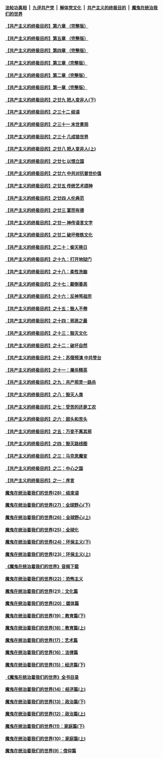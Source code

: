 ####  [法轮功真相](../../../../basic/blob/master/README.md?t=03021140) &nbsp;|&nbsp; [九评共产党](../../../../9ping.md/blob/master/README.md?t=03021140) &nbsp;|&nbsp; [解体党文化](../../../../jtdwh.md/blob/master/README.md?t=03021140)  &nbsp;|&nbsp; [共产主义的终极目的](../../../../gczydzjmd.md/blob/master/README.md?t=03021140) &nbsp;|&nbsp; [魔鬼在统治我们的世界](../../../../mgztzwmdsj.md/blob/master/README.md?t=03021140) 

#### [【共产主义的终极目的】第六章 （完整版）](../pages/nsc422/n11428913.md?t=03021140) 

#### [【共产主义的终极目的】第五章 （完整版）](../pages/nsc422/n11428912.md?t=03021140) 

#### [【共产主义的终极目的】第四章 （完整版）](../pages/nsc422/n11428907.md?t=03021140) 

#### [【共产主义的终极目的】第三章（完整版）](../pages/nsc422/n11428848.md?t=03021140) 

#### [【共产主义的终极目的】第二章（完整版）](../pages/nsc422/n11428831.md?t=03021140) 

#### [【共产主义的终极目的】第一章（完整版）](../pages/nsc422/n11417651.md?t=03021140) 

#### [【共产主义的终极目的】之廿九 把人变非人(下)](../pages/nsc422/n11344140.md?t=03021140) 

#### [【共产主义的终极目的】之三十二 结语](../pages/nsc422/n11360535.md?t=03021140) 

#### [【共产主义的终极目的】之三十一 末世景观](../pages/nsc422/n11351129.md?t=03021140) 

#### [【共产主义的终极目的】之三十 几成狼世界](../pages/nsc422/n11348280.md?t=03021140) 

#### [【共产主义的终极目的】之廿八 把人变非人(上)](../pages/nsc422/n11340492.md?t=03021140) 

#### [【共产主义的终极目的】之廿七 以恨立国](../pages/nsc422/n11336944.md?t=03021140) 

#### [【共产主义的终极目的】之廿六 中共对抗普世价值](../pages/nsc422/n11324785.md?t=03021140) 

#### [【共产主义的终极目的】之廿五 传统艺术颂神](../pages/nsc422/n11296396.md?t=03021140) 

#### [【共产主义的终极目的】之廿四 人伦典范](../pages/nsc422/n11296397.md?t=03021140) 

#### [【共产主义的终极目的】之廿三 富而有德](../pages/nsc422/n11283598.md?t=03021140) 

#### [【共产主义的终极目的】之廿一 神传语言文字](../pages/nsc422/n11263265.md?t=03021140) 

#### [【共产主义的终极目的】之廿二 破坏修炼文化](../pages/nsc422/n11245728.md?t=03021140) 

#### [【共产主义的终极目的】之二十：偷天换日](../pages/nsc422/n11238846.md?t=03021140) 

#### [【共产主义的终极目的】之十九：打开地狱门](../pages/nsc422/n11206376.md?t=03021140) 

#### [【共产主义的终极目的】之十八：柔性洗脑](../pages/nsc422/n11199994.md?t=03021140) 

#### [【共产主义的终极目的】之十七：颠倒善恶](../pages/nsc422/n11179782.md?t=03021140) 

#### [【共产主义的终极目的】之十六：反神骂祖宗](../pages/nsc422/n11166798.md?t=03021140) 

#### [【共产主义的终极目的】之十五：毁人不倦](../pages/nsc422/n11166792.md?t=03021140) 

#### [【共产主义的终极目的】之十四：邪恶之最](../pages/nsc422/n11150249.md?t=03021140) 

#### [【共产主义的终极目的】之十三：毁灭文化](../pages/nsc422/n11135227.md?t=03021140) 

#### [【共产主义的终极目的】之十二：破坏自然](../pages/nsc422/n11135214.md?t=03021140) 

#### [【共产主义的终极目的】之十：苏俄预演 中共登台](../pages/nsc422/n11118424.md?t=03021140) 

#### [【共产主义的终极目的】之十一：屠杀精英](../pages/nsc422/n11118442.md?t=03021140) 

#### [【共产主义的终极目的】之九：共产邪灵一路杀](../pages/nsc422/n11114139.md?t=03021140) 

#### [【共产主义的终极目的】之八：毁灭人类](../pages/nsc422/n11108503.md?t=03021140) 

#### [【共产主义的终极目的】之七：受苦的还是工农](../pages/nsc422/n11101809.md?t=03021140) 

#### [【共产主义的终极目的】之六：甜头和苦头](../pages/nsc422/n11096971.md?t=03021140) 

#### [【共产主义的终极目的】之五：万变不离其邪](../pages/nsc422/n11091285.md?t=03021140) 

#### [【共产主义的终极目的】之四：毁灭路线图](../pages/nsc422/n11086284.md?t=03021140) 

#### [【共产主义的终极目的】之三：马克思魔变](../pages/nsc422/n11061941.md?t=03021140) 

#### [【共产主义的终极目的】之二：中心之国](../pages/nsc422/n11047728.md?t=03021140) 

#### [【共产主义的终极目的】之一：序言](../pages/nsc422/n11086077.md?t=03021140) 

#### [魔鬼在统治着我们的世界(28)：结束语](../pages/nsc422/n10936246.md?t=03021140) 

#### [魔鬼在统治着我们的世界(27)：全球野心(下)](../pages/nsc422/n10928319.md?t=03021140) 

#### [魔鬼在统治着我们的世界(26)：全球野心(上)](../pages/nsc422/n10900318.md?t=03021140) 

#### [魔鬼在统治着我们的世界(25)：全球化](../pages/nsc422/n10788205.md?t=03021140) 

#### [魔鬼在统治着我们的世界(24)：环保主义(下)](../pages/nsc422/n10695307.md?t=03021140) 

#### [魔鬼在统治着我们的世界(23)：环保主义(上)](../pages/nsc422/n10688613.md?t=03021140) 

#### [《魔鬼在统治着我们的世界》音频下载](../pages/nsc422/n10635553.md?t=03021140) 

#### [魔鬼在统治着我们的世界(22)：恐怖主义](../pages/nsc422/n10614727.md?t=03021140) 

#### [魔鬼在统治着我们的世界(21)：文化篇](../pages/nsc422/n10597706.md?t=03021140) 

#### [魔鬼在统治着我们的世界(20)：媒体篇](../pages/nsc422/n10586579.md?t=03021140) 

#### [魔鬼在统治着我们的世界(19)：教育篇(下)](../pages/nsc422/n10564808.md?t=03021140) 

#### [魔鬼在统治着我们的世界(18)：教育篇(上)](../pages/nsc422/n10526970.md?t=03021140) 

#### [魔鬼在统治着我们的世界(17)：艺术篇](../pages/nsc422/n10499093.md?t=03021140) 

#### [魔鬼在统治着我们的世界(16)：法律篇](../pages/nsc422/n10485969.md?t=03021140) 

#### [魔鬼在统治着我们的世界(15)：经济篇(下)](../pages/nsc422/n10469975.md?t=03021140) 

#### [《魔鬼在统治着我们的世界》全书目录](../pages/nsc422/n10464261.md?t=03021140) 

#### [魔鬼在统治着我们的世界(14)：经济篇(上)](../pages/nsc422/n10457370.md?t=03021140) 

#### [魔鬼在统治着我们的世界(13)：政治篇(下)](../pages/nsc422/n10448270.md?t=03021140) 

#### [魔鬼在统治着我们的世界(12)：政治篇(上)](../pages/nsc422/n10444576.md?t=03021140) 

#### [魔鬼在统治着我们的世界(11)：家庭篇(下)](../pages/nsc422/n10440961.md?t=03021140) 

#### [魔鬼在统治着我们的世界(10)：家庭篇(上)](../pages/nsc422/n10435448.md?t=03021140) 

#### [魔鬼在统治着我们的世界(9)：信仰篇](../pages/nsc422/n10432159.md?t=03021140) 

